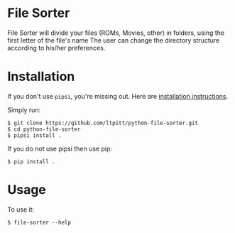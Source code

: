 # File Sorter

File Sorter will divide your files (ROMs, Movies, other) in folders, using the first letter of the file\'s name
The user can change the directory structure according to his/her preferences.


# Installation

If you don't use `pipsi`, you're missing out.
Here are [installation instructions](https://github.com/mitsuhiko/pipsi#readme).

Simply run:

    $ git clone https://github.com/ltpitt/python-file-sorter.git
    $ cd python-file-sorter
    $ pipsi install .

If you do not use pipsi then use pip:

    $ pip install .

# Usage

To use it:

    $ file-sorter --help

